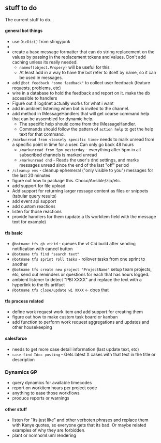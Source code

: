 ## stuff to do

The current stuff to do...

#### general bot things

- use `OicDic()` from stingyjunk 
- 
- create a base message formatter that can do string replacement on the values
  by passing in the replacement tokens and values. Don't add caching unless its really needed. 
   -  `nameof(object.Propery)` will be useful for this
   -  At least add in a way to have the bot refer to itself by name, so it can be used in messages.
- add `@bot feedback "some feedback"` to collect user feedback (feature requests, problems, etc)
- wire in a database to hold the feedback and report on it. make the db accessible to handlers
- Figure out if log4net actually works for what i want
- add in ambient listening when bot is invited to the channel. 
- add method in IMessageHandlers that will get coarse command help that can be assembled for
    dynamic help. 
    - The specific help should come from the IMessageHandler.
    - Commands should follow the pattern of `action help` to get the help text for that command.
- `/markunread from <loosely specific time>` needs to mark unread from a specific point in time 
    for a user. Can only go back 48 hours
  -  `/markunread from 5pm yesterday` - everything after 5pm in all subscribed channels is marked unread
  -  `/markunread dnd` - Reads the user's dnd settings, and marks messages unread since the 
        end of the last "off" period
- `/cleanup ems` - cleanup ephemeral ("only visible to you") messages for the last 20 minutes
- figure out how to package this. Choco/Ansible/zip/etc. 
- add support for file upload
- Add support for returning larger ressage content as files or snippets (tabular query results) 
- add event api support
 - add custom reactions
 - listen for those reactions 
 - provide handlers for them (update a tfs workitem field with the message text for example)
  
#### tfs basic

- `@botname tfs qb vtcid` - queues the vt Cid build after sending notification with cancel button
- `@botname tfs find "search text"`
- `@botname tfs sprint roll tasks` - rollover tasks from one sprint to another
- `@botname tfs create new project "ProjectName"` setup team projects, etc, send out reminders or questions for each that has hours logged. 
- ambient listener to detect "PBI XXXX" and replace the text with a hyperlink to the tfs artifact
- `@botname tfs close/update wi XXXX` <- does that

#### tfs process related  
- define work request work item and add support for creating them 
- figure out how to make custom task board or kanban
- add function to perform work request aggregations and updates and other housekeeping

#### salesforce
- needs to get more case detail information (last update text, etc)
- `case find Idoc posting` - Gets latest X cases with that text in the title or description

### Dynamics GP
- query dynamics for available timecodes
- report on workitem hours per project code
- anything to ease those workflows
- produce reports or warnings

#### other stuff
- listen for "Its just like" and other verboten phrases and replace them with Kanye quotes, so everyone 
    gets that its bad. Or maybe related examples of why they are forbidden.
- plant or nomnoml uml rendering
